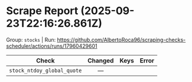 # Scrape Report (2025-09-23T22:16:26.861Z)

Group: `stocks`  |  Run: https://github.com/AlbertoRoca96/scraping-checks-scheduler/actions/runs/17960429601

| Check | Changed | Keys | Error |
|---|:---:|:--|:--|
| `stock_ntdoy_global_quote` | — |  |  |
